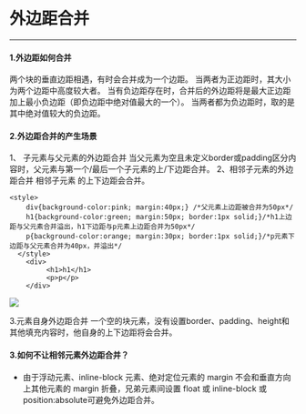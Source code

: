 # 外边距合并
***
#### 1.外边距如何合并
两个块的垂直边距相遇，有时会合并成为一个边距。
当两者为正边距时，其大小为两个边距中高度较大者。
当有负边距存在时，合并后的外边距将是最大正边距加上最小负边距（即负边距中绝对值最大的一个）。
当两者都为负边距时，取的是其中绝对值较大的负边距。
#### 2.外边距合并的产生场景
1、 子元素与父元素的外边距合并
当父元素为空且未定义border或padding区分内容时，父元素与第一个/最后一个子元素的上/下边距合并。
2、相邻子元素的外边距合并
相邻子元素 的上下边距会合并。
```
<style>
    div{background-color:pink; margin:40px;} /*父元素上边距被合并为50px*/
    h1{background-color:green; margin:50px; border:1px solid;}/*h1上边距与父元素合并溢出，h1下边距与p元素上边距合并为50px*/
    p{background-color:orange; margin:30px; border:1px solid;}/*p元素下边距与父元素合并为40px，并溢出*/
  </style>
    <div>
         <h1>h1</h1>
         <p>p</p>
    </div>
```
![](http://upload-images.jianshu.io/upload_images/9857179-692569e5a6f01bfa.png?imageMogr2/auto-orient/strip%7CimageView2/2/w/1240)

3.元素自身外边距合并
一个空的块元素，没有设置border、padding、height和其他填充内容时，他自身的上下边距将会合并。
#### 3.如何不让相邻元素外边距合并？
- 由于浮动元素、inline-block 元素、绝对定位元素的 margin 不会和垂直方向上其他元素的 margin 折叠，兄弟元素间设置 float 或 inline-block 或 position:absolute可避免外边距合并。
